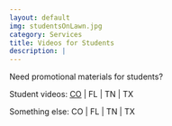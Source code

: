 ```yaml
---
layout: default
img: studentsOnLawn.jpg
category: Services
title: Videos for Students
description: |
---
```

Need promotional materials for students? 

Student videos: [CO](https://s3.amazonaws.com/launchmycareer/Launch+My+Career+CO+Student+Version.mp4) | FL | TN | TX

Something else: CO | FL | TN | TX
